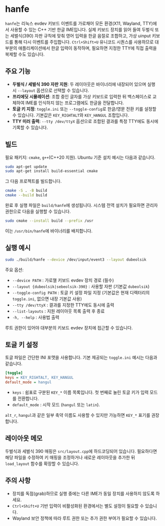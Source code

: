 # hanfe

`hanfe`는 리눅스 evdev 키보드 이벤트를 가로채어 모든 환경(X11, Wayland, TTY)에서 사용할 수 있는 C++ 기반 한글 IME입니다. 실제 키보드 장치를 읽어 들여 두벌식 또는 세벌식(390) 자판 규칙에 맞춰 영어 입력을 한글 음절로 조합하고, 가상 uinput 키보드를 통해 다시 이벤트를 주입합니다. `Ctrl+Shift+U` 유니코드 시퀀스를 사용하므로 대부분의 애플리케이션에서 한글 입력이 동작하며, 필요하면 지정한 TTY에 직접 출력을 복제할 수도 있습니다.

## 주요 기능

- **두벌식 / 세벌식 390 자판 지원**: 두 레이아웃은 바이너리에 내장되어 있으며 실행 시 `--layout` 옵션으로 선택할 수 있습니다.
- **프리에딧 시뮬레이션**: 조합 중인 글자를 가상 키보드로 입력한 뒤 백스페이스로 교체하여 IME를 인식하지 않는 프로그램에도 한글을 전달합니다.
- **토글 키 지정**: `toggle.ini` 또는 `--toggle-config`로 한글/영문 전환 키를 설정할 수 있습니다. 기본값은 `KEY_RIGHTALT`와 `KEY_HANGUL` 조합입니다.
- **TTY 미러 출력**: `--tty /dev/ttyX` 옵션으로 조합된 결과를 특정 TTY에도 동시에 기록할 수 있습니다.

## 빌드

필요 패키지: `cmake`, `g++`(C++20 지원). Ubuntu 기준 설치 예시는 다음과 같습니다.

```bash
sudo apt-get update
sudo apt-get install build-essential cmake
```

그 다음 프로젝트를 빌드합니다.

```bash
cmake -S . -B build
cmake --build build
```

완료 후 실행 파일은 `build/hanfe`에 생성됩니다. 시스템 전역 설치가 필요하면 관리자 권한으로 다음을 실행할 수 있습니다.

```bash
sudo cmake --install build --prefix /usr
```

이는 `/usr/bin/hanfe`에 바이너리를 배치합니다.

## 실행 예시

```bash
sudo ./build/hanfe --device /dev/input/event3 --layout dubeolsik
```

주요 옵션:

- `--device PATH` : 가로챌 키보드 evdev 장치 경로 (필수)
- `--layout {dubeolsik|sebeolsik-390}` : 사용할 자판 (기본값 `dubeolsik`)
- `--toggle-config PATH` : 토글 키 설정 파일 지정 (기본값은 현재 디렉터리의 `toggle.ini`, 없으면 내장 기본값 사용)
- `--tty /dev/ttyX` : 결과를 지정한 TTY에도 동시에 출력
- `--list-layouts` : 지원 레이아웃 목록 출력 후 종료
- `-h, --help` : 사용법 출력

루트 권한이 있어야 대부분의 키보드 evdev 장치에 접근할 수 있습니다.

## 토글 키 설정

토글 파일은 간단한 INI 포맷을 사용합니다. 기본 제공되는 `toggle.ini` 예시는 다음과 같습니다.

```ini
[toggle]
keys = KEY_RIGHTALT, KEY_HANGUL
default_mode = hangul
```

- `keys` : 쉼표로 구분된 `KEY_*` 이름 목록입니다. 첫 번째로 눌린 토글 키가 입력 모드를 전환합니다.
- `default_mode` : 시작 모드 (`hangul` 또는 `latin`).

`alt_r`, `hangul`과 같은 일부 축약 이름도 사용할 수 있지만 가능하면 `KEY_*` 표기를 권장합니다.

## 레이아웃 메모

두벌식과 세벌식 390 매핑은 `src/layout.cpp`에 하드코딩되어 있습니다. 필요하다면 해당 파일을 수정하여 키 매핑을 조정하거나 새로운 레이아웃을 추가한 뒤 `load_layout` 함수를 확장할 수 있습니다.

## 주의 사항

- 장치를 독점(grab)하므로 실행 중에는 다른 IME가 동일 장치를 사용하지 않도록 하세요.
- `Ctrl+Shift+U` 기반 입력이 비활성화된 환경에서는 별도 설정이 필요할 수 있습니다.
- Wayland 보안 정책에 따라 루트 권한 또는 추가 권한 부여가 필요할 수 있습니다.
